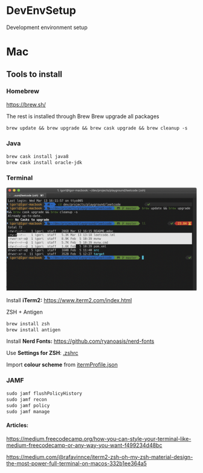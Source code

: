 # DevEnvSetup
Development environment setup

# Mac
## Tools to install
### Homebrew
https://brew.sh/

The rest is installed through Brew
Brew upgrade all packages
```
brew update && brew upgrade && brew cask upgrade && brew cleanup -s
```

### Java
```
brew cask install java8
brew cask install oracle-jdk
```

### Terminal

![iTerm screenshot](https://raw.githubusercontent.com/Igor-Ivaniuk/DevEnvSetup/master/Mac/screenshot.png)

Install **iTerm2:** https://www.iterm2.com/index.html

ZSH + Antigen
```
brew install zsh
brew install antigen
```
Install **Nerd Fonts:** https://github.com/ryanoasis/nerd-fonts

Use **Settings for ZSH**: 
[.zshrc](https://raw.githubusercontent.com/Igor-Ivaniuk/DevEnvSetup/master/Mac/.zshrc)

Import **colour scheme** from [itermProfile.json](https://raw.githubusercontent.com/Igor-Ivaniuk/DevEnvSetup/master/Mac/itermProfile.json)

### JAMF
```
sudo jamf flushPolicyHistory
sudo jamf recon
sudo jamf policy
sudo jamf manage
```

#### Articles:
https://medium.freecodecamp.org/how-you-can-style-your-terminal-like-medium-freecodecamp-or-any-way-you-want-f499234d48bc

https://medium.com/@rafavinnce/iterm2-zsh-oh-my-zsh-material-design-the-most-power-full-terminal-on-macos-332b1ee364a5
